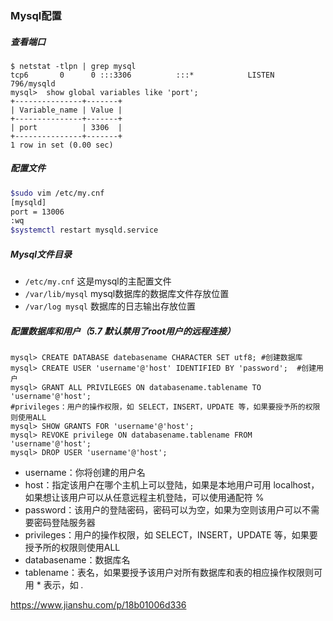 ### Mysql配置



##### 查看端口

```mysql
$ netstat -tlpn | grep mysql
tcp6       0      0 :::3306          :::*            LISTEN      796/mysqld  
mysql>  show global variables like 'port';
+---------------+-------+
| Variable_name | Value |
+---------------+-------+
| port          | 3306  |
+---------------+-------+
1 row in set (0.00 sec)
```



##### 配置文件

```bash
$sudo vim /etc/my.cnf
[mysqld]
port = 13006
:wq
$systemctl restart mysqld.service

```

##### Mysql文件目录

- `/etc/my.cnf` 这是mysql的主配置文件
- `/var/lib/mysql` mysql数据库的数据库文件存放位置
- `/var/log mysql` 数据库的日志输出存放位置



##### 配置数据库和用户（5.7 默认禁用了root用户的远程连接）

```mysql
mysql> CREATE DATABASE datebasename CHARACTER SET utf8; #创建数据库
mysql> CREATE USER 'username'@'host' IDENTIFIED BY 'password';  #创建用户
mysql> GRANT ALL PRIVILEGES ON databasename.tablename TO 'username'@'host';
#privileges：用户的操作权限，如 SELECT，INSERT，UPDATE 等，如果要授予所的权限则使用ALL
mysql> SHOW GRANTS FOR 'username'@'host';
mysql> REVOKE privilege ON databasename.tablename FROM 'username'@'host';
mysql> DROP USER 'username'@'host';

```



- username：你将创建的用户名
- host：指定该用户在哪个主机上可以登陆，如果是本地用户可用 localhost，如果想让该用户可以从任意远程主机登陆，可以使用通配符 %
- password：该用户的登陆密码，密码可以为空，如果为空则该用户可以不需要密码登陆服务器
- privileges：用户的操作权限，如 SELECT，INSERT，UPDATE 等，如果要授予所的权限则使用ALL
- databasename：数据库名
- tablename：表名，如果要授予该用户对所有数据库和表的相应操作权限则可用 * 表示，如 *.*









https://www.jianshu.com/p/18b01006d336

